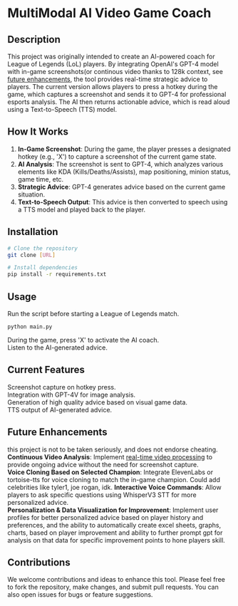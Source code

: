 # MultiModal AI Video Game Coach

## Description
This project was originally intended to create an AI-powered coach for League of Legends (LoL) players. By integrating OpenAI's GPT-4 model with in-game screenshots(or continous video  thanks to 128k context, see [future enhancements](Future_Enhancements), the tool provides real-time strategic advice to players. The current version allows players to press a hotkey during the game, which captures a screenshot and sends it to GPT-4 for professional esports analysis. The AI then returns actionable advice, which is read aloud using a Text-to-Speech (TTS) model.

## How It Works
1. **In-Game Screenshot**: During the game, the player presses a designated hotkey (e.g., 'X') to capture a screenshot of the current game state.
2. **AI Analysis**: The screenshot is sent to GPT-4, which analyzes various elements like KDA (Kills/Deaths/Assists), map positioning, minion status, game time, etc.
3. **Strategic Advice**: GPT-4 generates advice based on the current game situation.
4. **Text-to-Speech Output**: This advice is then converted to speech using a TTS model and played back to the player.

## Installation

```bash
# Clone the repository
git clone [URL]

# Install dependencies
pip install -r requirements.txt
```
## Usage
Run the script before starting a League of Legends match.  
```
python main.py
```
During the game, press 'X' to activate the AI coach.  
Listen to the AI-generated advice.  

## Current Features
Screenshot capture on hotkey press.  
Integration with GPT-4V for image analysis.  
Generation of high quality advice based on visual game data.  
TTS output of AI-generated advice.  

## Future Enhancements
this project is not to be taken seriously, and does not endorse cheating.
**Continuous Video Analysis**: Implement [real-time video processing](https://cookbook.openai.com/examples/gpt_with_vision_for_video_understanding) to provide ongoing advice without the need for screenshot capture.   
**Voice Cloning Based on Selected Champion**: Integrate ElevenLabs or tortoise-tts for voice cloning to match the in-game champion. Could add celebrities like tyler1, joe rogan, idk.
**Interactive Voice Commands**: Allow players to ask specific questions using WhisperV3 STT for more personalized advice.   
**Personalization & Data Visualization for Improvement**: Implement user profiles for better personalized advice based on player history and preferences, and the ability to automatically create excel sheets, graphs, charts, based on player improvement and ability to further prompt gpt for analysis on that data for specific improvement points to hone players skill.   

## Contributions
We welcome contributions and ideas to enhance this tool. Please feel free to fork the repository, make changes, and submit pull requests. You can also open issues for bugs or feature suggestions.

